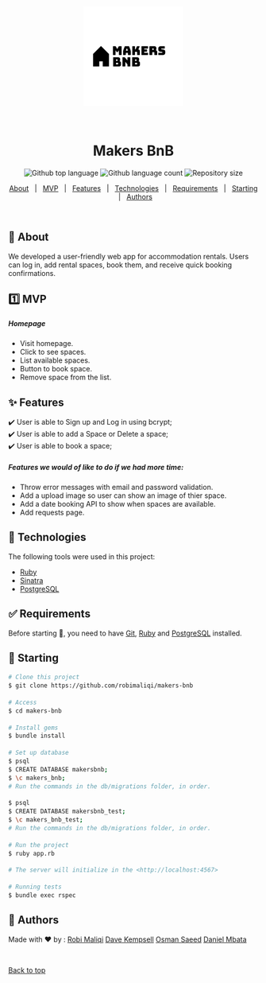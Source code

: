 <div align="center" id="top"> 
  <img src="./public/images/makers_bnb_logo.png" alt="Makers BnB" />

&#xa0;

  <!-- <a href="https://makersbnb.netlify.app">Demo</a> -->
</div>

<h1 align="center">Makers BnB</h1>

<p align="center">
  <img alt="Github top language" src="https://img.shields.io/github/languages/top/robimaliqi/makers-bnb?color=56BEB8">

  <img alt="Github language count" src="https://img.shields.io/github/languages/count/robimaliqi/makers-bnb?color=56BEB8">

  <img alt="Repository size" src="https://img.shields.io/github/repo-size/robimaliqi/makers-bnb?color=56BEB8">

  <!-- <img alt="Github issues" src="https://img.shields.io/github/issues/robimaliqi/makers-bnb?color=56BEB8" /> -->

  <!-- <img alt="Github forks" src="https://img.shields.io/github/forks/robimaliqi/makers-bnb?color=56BEB8" /> -->

  <!-- <img alt="Github stars" src="https://img.shields.io/github/stars/robimaliqi/makers-bnb?color=56BEB8" /> -->
</p>

<!-- Status -->

<!-- <h4 align="center">
	🚧  Makers BnB 🚀 Under construction...  🚧
</h4>

<hr> -->

<p align="center">
  <a href="#dart-about">About</a> &#xa0; | &#xa0; 
  <a href="#one-mvp">MVP</a> &#xa0; | &#xa0; 
  <a href="#sparkles-features">Features</a> &#xa0; | &#xa0;
  <a href="#rocket-technologies">Technologies</a> &#xa0; | &#xa0;
  <a href="#white_check_mark-requirements">Requirements</a> &#xa0; | &#xa0;
  <a href="#checkered_flag-starting">Starting</a> &#xa0; | &#xa0;
  <a href="#memo-author" target="_blank">Authors</a>
</p>

<br>

## :dart: About

We developed a user-friendly web app for accommodation rentals. Users can log in, add rental spaces, book them, and receive quick booking confirmations.

## :one: MVP

##### Homepage

- Visit homepage.
- Click to see spaces.
- List available spaces.
- Button to book space.
- Remove space from the list.

## :sparkles: Features

:heavy_check_mark: User is able to Sign up and Log in using bcrypt;\
:heavy_check_mark: User is able to add a Space or Delete a space;\
:heavy_check_mark: User is able to book a space;

##### Features we would of like to do if we had more time:

- Throw error messages with email and password validation.
- Add a upload image so user can show an image of thier space.
- Add a date booking API to show when spaces are available.
- Add requests page.

## :rocket: Technologies

The following tools were used in this project:

- [Ruby](https://www.ruby-lang.org/en/)
- [Sinatra](https://sinatrarb.com/)
- [PostgreSQL](https://www.postgresql.org/)

## :white_check_mark: Requirements

Before starting :checkered_flag:, you need to have [Git](https://git-scm.com), [Ruby](https://www.ruby-lang.org/en/) and [PostgreSQL](https://www.postgresql.org/) installed.

## :checkered_flag: Starting

```bash
# Clone this project
$ git clone https://github.com/robimaliqi/makers-bnb

# Access
$ cd makers-bnb

# Install gems
$ bundle install

# Set up database
$ psql
$ CREATE DATABASE makersbnb;
$ \c makers_bnb;
# Run the commands in the db/migrations folder, in order.

$ psql
$ CREATE DATABASE makersbnb_test;
$ \c makers_bnb_test;
# Run the commands in the db/migrations folder, in order.

# Run the project
$ ruby app.rb

# The server will initialize in the <http://localhost:4567>

# Running tests
$ bundle exec rspec
```

## :memo: Authors

Made with :heart: by :
<a href="https://github.com/robimaliqi" target="_blank">Robi Maliqi</a>
<a href="https://github.com/davekempsell" target="_blank">Dave Kempsell</a>
<a href="https://github.com/MalikOJBS" target="_blank">Osman Saeed</a>
<a href="https://github.com/danielotf" target="_blank">Daniel Mbata</a>

&#xa0;

<a href="#top">Back to top</a>
